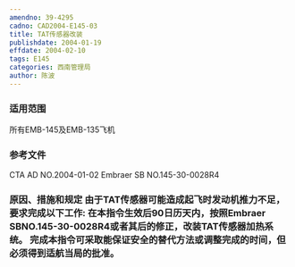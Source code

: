 ```yaml
---
amendno: 39-4295  
cadno: CAD2004-E145-03  
title: TAT传感器改装  
publishdate: 2004-01-19  
effdate: 2004-02-10  
tags: E145  
categories: 西南管理局  
author: 陈波  
---
```

  
### 适用范围  
所有EMB-145及EMB-135飞机  
  
<!--more-->  
### 参考文件  
CTA AD NO.2004-01-02 Embraer SB NO.145-30-0028R4  
  
### 原因、措施和规定  由于TAT传感器可能造成起飞时发动机推力不足，要求完成以下工作: 在本指令生效后90日历天内，按照Embraer SBNO.145-30-0028R4或者其后的修正，改装TAT传感器加热系统。 完成本指令可采取能保证安全的替代方法或调整完成的时间，但必须得到适航当局的批准。  
